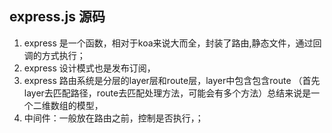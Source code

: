 ## express.js 源码
1. express 是一个函数，相对于koa来说大而全，封装了路由,静态文件，通过回调的方式执行；
2. express 设计模式也是发布订阅，
3. express 路由系统是分层的layer层和route层，layer中包含包含route （首先layer去匹配路径，route去匹配处理方法，可能会有多个方法）总结来说是一个二维数组的模型，
4. 中间件：一般放在路由之前，控制是否执行，；